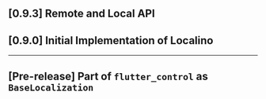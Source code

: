 ## [0.9.3] Remote and Local API
## [0.9.0] Initial Implementation of Localino

---

## [Pre-release] Part of `flutter_control` as `BaseLocalization`
